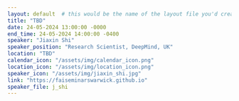 ```yaml
---
layout: default  # this would be the name of the layout file you'd create for events
title: "TBD"
date: 24-05-2024 13:00:00 -0000
end_time: 24-05-2024 14:00:00 -0400
speaker: "Jiaxin Shi"
speaker_position: "Research Scientist, DeepMind, UK"
location: "TBD"
calendar_icon: "/assets/img/calendar_icon.png"
location_icon: "/assets/img/location_icon.png"
speaker_icon: "/assets/img/jiaxin_shi.jpg"
link: "https://faiseminarswarwick.github.io"
speaker_file: j_shi
---
```



